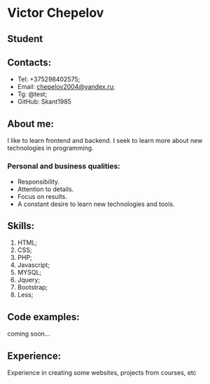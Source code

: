 # Victor Chepelov
## Student 

## Contacts:

* Tel: +375298402575;
* Email: [chepelov2004@yandex.ru](mailto:chepelov2004@yandex.ru);
* Tg: @test;
* GitHub: Skant1985

## About me:

I like to learn frontend and backend. I seek to learn more about new technologies in programming.

### Personal and business qualities:
* Responsibility.
* Attention to details.
* Focus on results.
* A constant desire to learn new technologies and tools.

## Skills:
1. HTML;
2. CSS;
3. PHP;
4. Javascript;
5. MYSQL;
6. Jquery;
7. Bootstrap;
8. Less;

## Code examples:
coming soon...

## Experience:
Experience in creating some websites, projects from courses, etc

